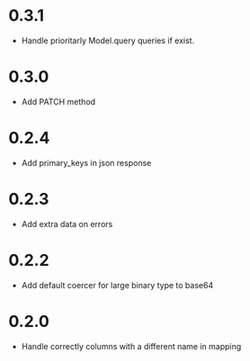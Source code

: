 0.3.1
=====

* Handle prioritarly Model.query queries if exist.

0.3.0
=====

* Add PATCH method


0.2.4
=====

* Add primary_keys in json response

0.2.3
=====

* Add extra data on errors

0.2.2
=====

* Add default coercer for large binary type to base64

0.2.0
=====

* Handle correctly columns with a different name in mapping
